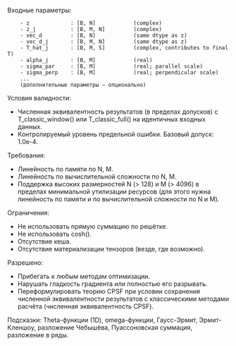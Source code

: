 Входные параметры:
```
    - z             : [B, N]            (complex)
    - z_j           : [B, M, N]         (complex)
    - vec_d         : [B, N]            (same dtype as z)
    - vec_d_j       : [B, M, N]         (same dtype as z)
    - T_hat_j       : [B, M, S]         (complex, contributes to final T)
    - alpha_j       : [B, M]            (real)
    - sigma_par     : [B, M]            (real; parallel scale)
    - sigma_perp    : [B, M]            (real; perpendicular scale)
	...
	(дополнительные параметры — опционально)
```

Условия валидности:
- Численная эквивалентность результатов (в пределах допусков) с T_classic_window() или T_classic_full() на идентичных входных данных.
- Контролируемый уровень предельной ошибки. Базовый допуск: 1.0e-4.

Требования:
- Линейность по памяти по N, M.
- Линейность по вычислительной сложности по N, M.
- Поддержка высоких размерностей N (> 128) и M (> 4096) в пределах минимальной утилизации ресурсов (для этого нужна линейность по памяти и по вычислительной сложности по N и M).

Ограничения:
- Не использовать прямую суммацию по решётке.
- Не использовать cosh().
- Отсутствие кеша.
- Отсутствие материализации тензоров (везде, где возможно).

Разрешено:
- Прибегать к любым методам оптимизации.
- Нарушать гладкость градиента или полностью его разрывать.
- Переформулировать теорию CPSF при условии сохранения численной эквивалентности результатов с классическими методами расчёта (численная эквивалентность CPSF).

Подсказки:
Theta-функции (1D), omega-функции, Гаусс-Эрмит, Эрмит-Кленшоу, разложение Чебышёва, Пуассоновская суммация, разложение в ряды.